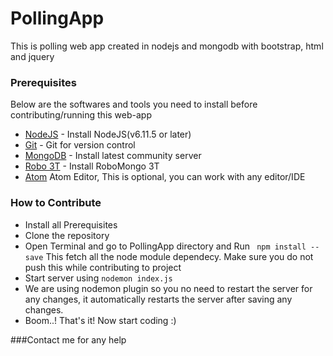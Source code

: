 # PollingApp
This is polling web app created in nodejs and mongodb with bootstrap, html and jquery

### Prerequisites

Below are the softwares and tools you need to install before contributing/running this web-app

* [NodeJS](https://nodejs.org/en/) - Install NodeJS(v6.11.5 or later)
* [Git](https://git-scm.com/) - Git for version control
* [MongoDB](https://www.mongodb.com/download-center?jmp=homepage#community) - Install latest community server
* [Robo 3T](https://robomongo.org/download) - Install RoboMongo 3T
* [Atom](https://atom.io/) Atom Editor, This is optional, you can work with any editor/IDE

### How to Contribute

* Install all Prerequisites
* Clone the repository
* Open Terminal and go to PollingApp directory and Run ``` npm install --save``` This fetch all the node module dependecy. Make sure you do not push this while contributing to project
* Start server using ```nodemon index.js```
* We are using nodemon plugin so you no need to restart the server for any changes, it automatically restarts the server after saving any changes.
* Boom..! That's it! Now start coding :)

###Contact me for any help
